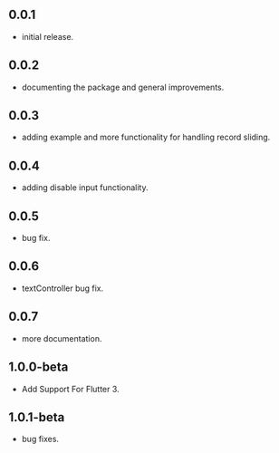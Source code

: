 ## 0.0.1

* initial release.
## 0.0.2

* documenting the package and general improvements.
## 0.0.3

* adding example and more functionality for handling record sliding.

## 0.0.4

* adding disable input functionality.

## 0.0.5

* bug fix.
## 0.0.6
* textController bug fix.
## 0.0.7
* more documentation.
## 1.0.0-beta
* Add Support For Flutter 3.
## 1.0.1-beta
* bug fixes.